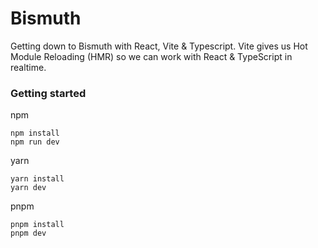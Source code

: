 # Bismuth
Getting down to Bismuth with React, Vite & Typescript. Vite gives us Hot Module Reloading (HMR) so we can work with React & TypeScript in realtime.


### Getting started
npm
```
npm install
npm run dev
```
yarn
```
yarn install
yarn dev
```
pnpm
```
pnpm install
pnpm dev
```